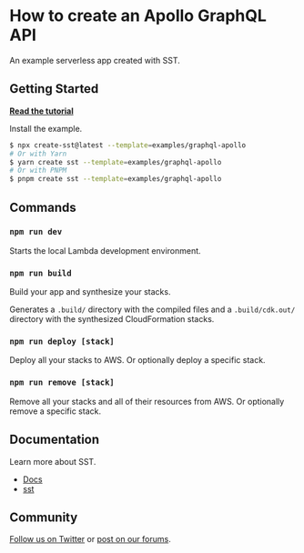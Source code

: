 # How to create an Apollo GraphQL API

An example serverless app created with SST.

## Getting Started

[**Read the tutorial**](https://sst.dev/examples/how-to-create-an-apollo-graphql-api-with-serverless.html)

Install the example.

```bash
$ npx create-sst@latest --template=examples/graphql-apollo
# Or with Yarn
$ yarn create sst --template=examples/graphql-apollo
# Or with PNPM
$ pnpm create sst --template=examples/graphql-apollo
```

## Commands

### `npm run dev`

Starts the local Lambda development environment.

### `npm run build`

Build your app and synthesize your stacks.

Generates a `.build/` directory with the compiled files and a `.build/cdk.out/` directory with the synthesized CloudFormation stacks.

### `npm run deploy [stack]`

Deploy all your stacks to AWS. Or optionally deploy a specific stack.

### `npm run remove [stack]`

Remove all your stacks and all of their resources from AWS. Or optionally remove a specific stack.

## Documentation

Learn more about SST.

- [Docs](https://docs.sst.dev)
- [sst](https://docs.sst.dev/packages/sst)

## Community

[Follow us on Twitter](https://twitter.com/sst_dev) or [post on our forums](https://discourse.sst.dev).
